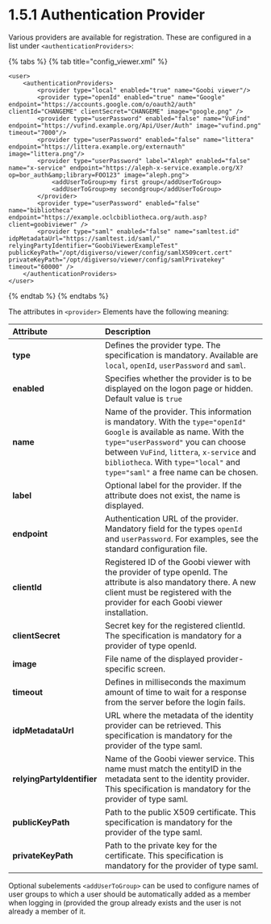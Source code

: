 # 1.5.1 Authentication Provider

Various providers are available for registration. These are configured in a list under `<authenticationProviders>`:

{% tabs %}
{% tab title="config\_viewer.xml" %}
```markup
<user>
    <authenticationProviders>
        <provider type="local" enabled="true" name="Goobi viewer"/>
        <provider type="openId" enabled="true" name="Google" endpoint="https://accounts.google.com/o/oauth2/auth" clientId="CHANGEME" clientSecret="CHANGEME" image="google.png" />
        <provider type="userPassword" enabled="false" name="VuFind" endpoint="https://vufind.example.org/Api/User/Auth" image="vufind.png" timeout="7000"/>
        <provider type="userPassword" enabled="false" name="littera" endpoint="https://littera.example.org/externauth" image="littera.png"/>
        <provider type="userPassword" label="Aleph" enabled="false" name="x-service" endpoint="https://aleph-x-service.example.org/X?op=bor_auth&amp;library=FOO123" image="aleph.png">
            <addUserToGroup>my first group</addUserToGroup>
            <addUserToGroup>my secondgroup</addUserToGroup>
        </provider>
        <provider type="userPassword" enabled="false" name="bibliotheca" endpoint="https://example.oclcbibliotheca.org/auth.asp?client=goobiviewer" />
        <provider type="saml" enabled="false" name="samltest.id" idpMetadataUrl="https://samltest.id/saml/" relyingPartyIdentifier="GoobiViewerExampleTest" publicKeyPath="/opt/digiverso/viewer/config/samlX509cert.cert" privateKeyPath="/opt/digiverso/viewer/config/samlPrivatekey" timeout="60000" />
    </authenticationProviders>
</user>
```
{% endtab %}
{% endtabs %}

The attributes in `<provider>` Elements have the following meaning:

| Attribute | Description |
| :--- | :--- |
| **type** | Defines the provider type. The specification is mandatory. Available are `local`, `openId`, `userPassword` and `saml`. |
| **enabled** | Specifies whether the provider is to be displayed on the logon page or hidden. Default value is `true` |
| **name** | Name of the provider. This information is mandatory. With the `type="openId" Google` is available as name. With the `type="userPassword"` you can choose between `VuFind`, `littera`, `x-service` and `bibliotheca`. With `type="local"` and `type="saml"` a free name can be chosen. |
| **label** | Optional label for the provider. If the attribute does not exist, the name is displayed. |
| **endpoint** | Authentication URL of the provider. Mandatory field for the types `openId` and `userPassword`. For examples, see the standard configuration file. |
| **clientId** | Registered ID of the Goobi viewer with the provider of type openId. The attribute is also mandatory there. A new client must be registered with the provider for each Goobi viewer installation. |
| **clientSecret** | Secret key for the registered clientId. The specification is mandatory for a provider of type openId. |
| **image** | File name of the displayed provider-specific screen. |
| **timeout** | Defines in milliseconds the maximum amount of time to wait for a response from the server before the login fails. |
| **idpMetadataUrl** | URL where the metadata of the identity provider can be retrieved. This specification is mandatory for the provider of the type saml. |
| **relyingPartyIdentifier** | Name of the Goobi viewer service. This name must match the entityID in the metadata sent to the identity provider. This specification is mandatory for the provider of type saml. |
| **publicKeyPath** | Path to the public X509 certificate. This specification is mandatory for the provider of the type saml. |
| **privateKeyPath** | Path to the private key for the certificate. This specification is mandatory for the provider of type saml. |

Optional subelements `<addUserToGroup>` can be used to configure names of user groups to which a user should be automatically added as a member when logging in \(provided the group already exists and the user is not already a member of it.

